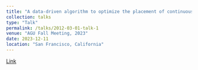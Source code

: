 ```yaml
---
title: "A data-driven algorithm to optimize the placement of continuous monitoring sensors on oil and gas sites"
collection: talks
type: "Talk"
permalink: /talks/2012-03-01-talk-1
venue: "AGU Fall Meeting, 2023"
date: 2023-12-11
location: "San Francisco, California"
---
```


[Link](/files/2023_MengJia_AGU_talk.pdf)
